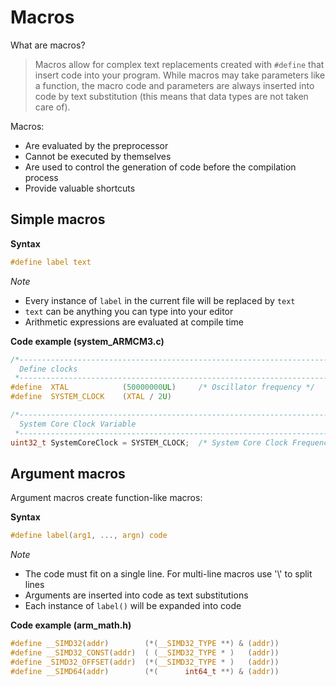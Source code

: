 # Macros

What are macros?

> Macros allow for complex text replacements created with `#define` that insert code into your program. While macros may take parameters like a function, the macro code and parameters are always inserted into code by text substitution (this means that data types are not taken care of).

Macros:
- Are evaluated by the preprocessor
- Cannot be executed by themselves
- Are used to control the generation of code before the compilation process
- Provide valuable shortcuts

## Simple macros

**Syntax**
```c
#define label text
```

*Note*

- Every instance of `label` in the current file will be replaced by `text`
- `text` can be anything you can type into your editor
- Arithmetic expressions are evaluated at compile time

**Code example (system_ARMCM3.c)**
```c
/*----------------------------------------------------------------------------
  Define clocks
 *----------------------------------------------------------------------------*/
#define  XTAL            (50000000UL)     /* Oscillator frequency */
#define  SYSTEM_CLOCK    (XTAL / 2U)

/*----------------------------------------------------------------------------
  System Core Clock Variable
 *----------------------------------------------------------------------------*/
uint32_t SystemCoreClock = SYSTEM_CLOCK;  /* System Core Clock Frequency */
```

## Argument macros

Argument macros create function-like macros:

**Syntax**
```c
#define label(arg1, ..., argn) code
```

*Note*

- The code must fit on a single line. For multi-line macros use '\\' to split lines
- Arguments are inserted into code as text substitutions
- Each instance of `label()` will be expanded into code

**Code example (arm_math.h)**
```c
#define __SIMD32(addr)        (*(__SIMD32_TYPE **) & (addr))
#define __SIMD32_CONST(addr)  ( (__SIMD32_TYPE * )   (addr))
#define _SIMD32_OFFSET(addr)  (*(__SIMD32_TYPE * )   (addr))
#define __SIMD64(addr)        (*(      int64_t **) & (addr))
```
